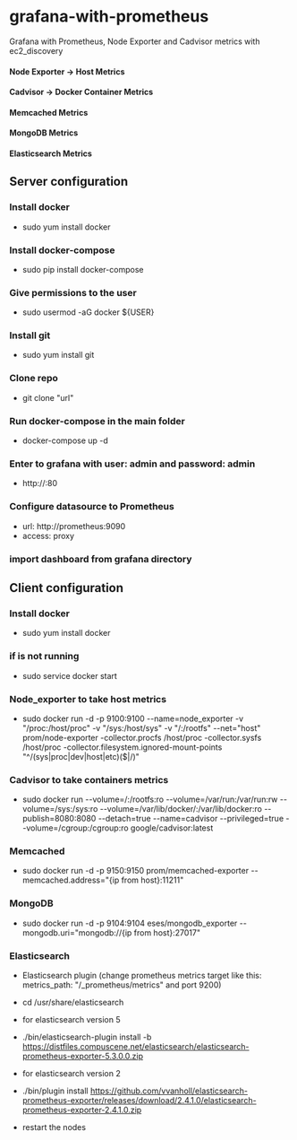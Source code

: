 # grafana-with-prometheus
Grafana with Prometheus, Node Exporter and Cadvisor metrics with ec2_discovery

#### Node Exporter -> Host Metrics
#### Cadvisor -> Docker Container Metrics
#### Memcached Metrics
#### MongoDB Metrics
#### Elasticsearch Metrics

## Server configuration
### Install docker
-	sudo yum install docker

### Install docker-compose
-	sudo pip install docker-compose

### Give permissions to the user
-	sudo usermod -aG docker ${USER}

### Install git
-	sudo yum install git

### Clone repo
-	git clone "url"

### Run docker-compose in the main folder
-	docker-compose up -d

### Enter to grafana with user: admin and password: admin
-	http://<ip>:80

### Configure datasource to Prometheus
-	url: http://prometheus:9090
-	access: proxy

### import dashboard from grafana directory

## Client configuration
### Install docker
-	sudo yum install docker

### if is not running
-	sudo service docker start

### Node_exporter to take host metrics

-	sudo docker run -d -p 9100:9100 --name=node_exporter -v "/proc:/host/proc" -v "/sys:/host/sys" -v "/:/rootfs" --net="host" prom/node-exporter -collector.procfs /host/proc -collector.sysfs /host/proc -collector.filesystem.ignored-mount-points "^/(sys|proc|dev|host|etc)($|/)"

### Cadvisor to take containers metrics

-	sudo docker run   --volume=/:/rootfs:ro   --volume=/var/run:/var/run:rw   --volume=/sys:/sys:ro   --volume=/var/lib/docker/:/var/lib/docker:ro   --publish=8080:8080   --detach=true   --name=cadvisor   --privileged=true   --volume=/cgroup:/cgroup:ro   google/cadvisor:latest

### Memcached

-	sudo docker run -d -p 9150:9150 prom/memcached-exporter --memcached.address="{ip from host}:11211"

### MongoDB

-	sudo docker run -d -p 9104:9104 eses/mongodb_exporter --mongodb.uri="mongodb://{ip from host}:27017"

### Elasticsearch

-	Elasticsearch plugin (change prometheus metrics target like this: metrics_path: "/_prometheus/metrics" and port 9200)

-	cd /usr/share/elasticsearch

-	for elasticsearch version 5
-	./bin/elasticsearch-plugin install -b https://distfiles.compuscene.net/elasticsearch/elasticsearch-prometheus-exporter-5.3.0.0.zip

-	for elasticsearch version 2
-	./bin/plugin install https://github.com/vvanholl/elasticsearch-prometheus-exporter/releases/download/2.4.1.0/elasticsearch-prometheus-exporter-2.4.1.0.zip

-	restart the nodes
